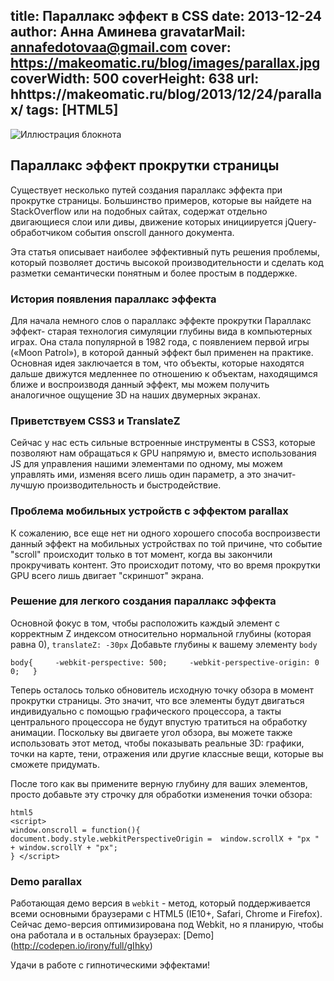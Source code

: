 title: Параллакс эффект в CSS
date: 2013-12-24
author: Анна Аминева
gravatarMail: annafedotovaa@gmail.com
cover: https://makeomatic.ru/blog/images/parallax.jpg
coverWidth: 500
coverHeight: 638
url: hhttps://makeomatic.ru/blog/2013/12/24/parallax/
tags: [HTML5]
---

![Иллюстрация блокнота](/blog/images/parallax.jpg)

## Параллакс эффект прокрутки страницы

Существует несколько путей создания параллакс эффекта при прокрутке страницы. Большинство примеров, которые вы найдете на StackOverflow или на подобных сайтах, содержат отдельно двигающиеся слои или дивы, движение которых инициируется jQuery- обработчиком события onscroll данного документа. 

<!-- more -->

Эта статья описывает наиболее эффективный путь решения проблемы, который позволяет достичь высокой производительности и сделать код разметки семантически понятным и более простым в поддержке.

### История появления параллакс эффекта

Для начала немного слов о параллакс эффекте прокрутки
Параллакс эффект- старая технология симуляции глубины вида в компьютерных играх. Она стала популярной в 1982 года, с появлением первой игры («Moon Patrol»), в которой данный эффект был применен на практике. Основная идея заключается в том, что объекты, которые находятся дальше движутся медленнее по отношению к объектам, находящимся ближе и воспроизводя данный эффект, мы можем получить аналогичное ощущение 3D на наших двумерных экранах.

### Приветствуем CSS3 и TranslateZ

Сейчас у нас есть сильные встроенные инструменты в CSS3, которые позволяют нам обращаться к GPU напрямую и, вместо использования JS для управления нашими элементами по одному, мы можем управлять ими, изменяя всего лишь один параметр, а это значит- лучшую производительность и быстродействие.

### Проблема мобильных устройств с эффектом parallax

К сожалению, все еще нет ни одного хорошего способа воспроизвести данный эффект на мобильных устройствах по той причине, что событие "scroll" происходит только в тот момент, когда вы закончили прокручивать контент. Это происходит потому, что во время прокрутки GPU всего лишь двигает "скриншот" экрана.

### Решение для легкого создания параллакс эффекта

Основной фокус в том, чтобы расположить каждый элемент с корректным Z индексом относительно нормальной глубины (которая равна 0),
`translateZ: -30px`
Добавьте глубины к вашему элементу `body`

 `body{     -webkit-perspective: 500;     -webkit-perspective-origin: 0 0;   }`
 
Теперь осталось только обновитель исходную точку обзора в момент прокрутки страницы. Это значит, что все элементы будут двигаться индивидуально с помощью графического процессора, а такты центрального процессора не будут впустую тратиться на обработку анимации. Поскольку вы двигаете угол обзора, вы можете также использовать этот метод, чтобы показывать реальные 3D: графики, точки на карте, тени, отражения или другие классные вещи, которые вы сможете придумать.

После того как вы примените верную глубину для ваших элементов, просто добавьте  эту строчку для обработки изменения точки обзора:
```
html5
<script>    
window.onscroll = function(){     
document.body.style.webkitPerspectiveOrigin =  window.scrollX + "px " + window.scrollY + "px";     
} </script>
```
### Demo parallax

Работающая демо версия в `webkit` - метод, который поддерживается всеми основными браузерами с HTML5 (IE10+, Safari, Chrome и Firefox). Сейчас демо-версия оптимизирована под Webkit, но я планирую, чтобы она работала и в остальных браузерах:
[Demo] (http://codepen.io/irony/full/gIhky)

Удачи в работе с гипнотическими эффектами!
